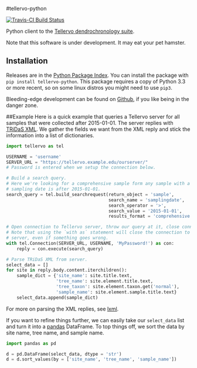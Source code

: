 #tellervo-python

[![Travis-CI Build Status](https://travis-ci.org/brews/tellervo-python.svg?branch=master
)](https://travis-ci.org/brews/tellervo-python)

Python client to the [Tellervo dendrochronology suite](http://tellervo.org/).

Note that this software is under development. It may eat your pet hamster.

## Installation

Releases are in the [Python Package Index](https://pypi.python.org/pypi?:action=display&name=tellervo-python). You can install the package with `pip install tellervo-python`. This package requires a copy of Python 3.3 or more recent, so on some linux distros you might need to use `pip3`.

Bleeding-edge development can be found on [Github](https://github.com/brews/tellervo-python), if you like being in the danger zone.

##Example
Here is a quick example that queries a Tellervo server for all samples that were collected after 2015-01-01. The server replies with [TRiDaS XML](http://www.tridas.org/). We gather the fields we want from the XML reply and stick the information into a list of dictionaries.

```python
import tellervo as tel

USERNAME = 'username'
SERVER_URL = "https://tellervo.example.edu/ourserver/"
# Password is entered when we setup the connection below.

# Build a search query.
# Here we're looking for a comprehensive sample form any sample with a
# sampling date is after 2015-01-01.
search_query = tel.build_searchrequest(return_object = 'sample', 
                                       search_name = 'samplingdate',
                                       search_operator = '>',
                                       search_value = '2015-01-01',
                                       results_format = 'comprehensive')

# Open connection to Tellervo server, throw our query at it, close connection.
# Note that using the `with as` statement will close the connection to the
# server, even if something goes wrong.
with tel.Connection(SERVER_URL, USERNAME, 'MyPassword!') as con:
    reply = con.execute(search_query)

# Parse TRiDaS XML from server.
select_data = []
for site in reply.body.content.iterchildren():
    sample_dict = {'site_name': site.title.text,
                   'tree_name': site.element.title.text,
                   'tree_taxon': site.element.taxon.get('normal'),
                   'sample_name': site.element.sample.title.text}
    select_data.append(sample_dict)
```

For more on parsing the XML replies, see [lxml](http://lxml.de/).

If you want to refine things further, we can easily take our `select_data` list and turn it into a [pandas](http://pandas.pydata.org/) DataFrame. To top things off, we sort the data by site name, tree name, and sample name.

```python
import pandas as pd

d = pd.DataFrame(select_data, dtype = 'str')
d = d.sort_values(by = ['site_name', 'tree_name', 'sample_name'])
```
